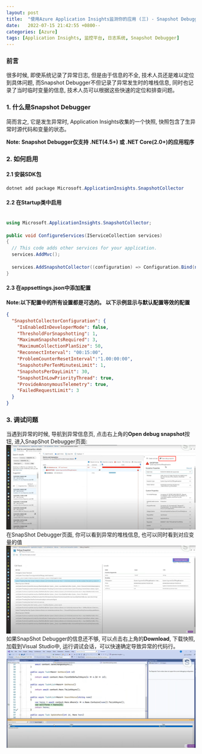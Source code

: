 ```yaml
---
layout: post
title:  "使用Azure Application Insights监测你的应用 (三) - Snapshot Debugger"
date:   2022-07-15 21:42:55 +0800--
categories: [Azure]
tags: [Application Insights, 监控平台, 日志系统, Snapshot Debugger]  
---
```


### 前言
很多时候, 即使系统记录了异常日志, 但是由于信息的不全, 技术人员还是难以定位到具体问题, 而Snapshot Debugger不但记录了异常发生时的堆栈信息, 同时也记录了当时临时变量的信息, 技术人员可以根据这些快速的定位和排查问题。

### 1. 什么是Snapshot Debugger
简而言之, 它是发生异常时, Application Insights收集的一个快照, 快照包含了生异常时源代码和变量的状态。

**Note: Snapshot Debugger仅支持 .NET(4.5+) 或 .NET Core(2.0+)的应用程序**

### 2. 如何启用

#### 2.1 安装SDK包
   
```csharp
dotnet add package Microsoft.ApplicationInsights.SnapshotCollector
```
#### 2.2 在Startup类中启用

```csharp

using Microsoft.ApplicationInsights.SnapshotCollector;

public void ConfigureServices(IServiceCollection services)
{
  // This code adds other services for your application.
  services.AddMvc();

  services.AddSnapshotCollector((configuration) => Configuration.Bind(nameof(SnapshotCollectorConfiguration), configuration));
}   

```
#### 2.3 在appsettings.json中添加配置
**Note:以下配置中的所有设置都是可选的。 以下示例显示与默认配置等效的配置**
```Json
{
  "SnapshotCollectorConfiguration": {
    "IsEnabledInDeveloperMode": false,
    "ThresholdForSnapshotting": 1,
    "MaximumSnapshotsRequired": 3,
    "MaximumCollectionPlanSize": 50,
    "ReconnectInterval": "00:15:00",
    "ProblemCounterResetInterval":"1.00:00:00",
    "SnapshotsPerTenMinutesLimit": 1,
    "SnapshotsPerDayLimit": 30,
    "SnapshotInLowPriorityThread": true,
    "ProvideAnonymousTelemetry": true,
    "FailedRequestLimit": 3
  }
}
``` 

### 3. 调试问题
当遇到异常的时候, 导航到异常信息页, 点击右上角的**Open debug snapshot**按钮, 进入SnapShot Debugger页面:
![SnapShotDebugger](/assets/imgs/SnapshotDebugger01.png)
在SnapShot Debugger页面, 你可以看到异常的堆栈信息, 也可以同时看到对应变量的值
![SnapShotDebugger](/assets/imgs/SnapshotDebugger02.png)
如果SnapShot Debugger的信息还不够, 可以点击右上角的**Download**, 下载快照, 加载到Visual Studio中, 运行调试会话，可以快速确定导致异常的代码行。
![SnapShotDebugger](/assets/imgs/SnapshotDebugger03.png)

